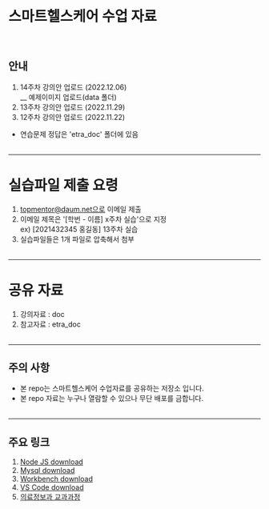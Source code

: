 # 스마트헬스케어 수업 자료 
<br>

## 안내
1. 14주차 강의안 업로드 (2022.12.06) <br>
__ 예제이미지 업로드(data 폴더) <br>
2. 13주차 강의안 업로드 (2022.11.29) <br>
3. 12주차 강의안 업로드 (2022.11.22) <br>
* 연습문제 정답은 'etra_doc' 폴더에 있음
<br><br>

-----------------------------------
# 실습파일 제출 요령

1. topmentor@daum.net으로 이메일 제출 
2. 이메일 제목은 '[학번 - 이름] x주차 실습'으로 지정 <br>
   ex) [2021432345 홍길동] 13주차 실습
3. 실습파일들은 1개 파일로 압축해서 첨부
<br><br>


-----------------------------------
# 공유 자료

1. 강의자료 : doc 
2. 참고자료 : etra_doc
<br><br>

-----------------------------------
## 주의 사항
* 본 repo는 스마트헬스케어 수업자료를 공유하는 저장소 입니다. 
* 본 repo 자료는 누구나 열람할 수 있으나 무단 배포를 금합니다.
<br><br>

-----------------------------------

## 주요 링크
1. [Node JS download](https://nodejs.org/ko/) <br>
2. [Mysql download](https://downloads.mysql.com/archives/installer/) <br>
3. [Workbench download](https://downloads.mysql.com/archives/workbench/) <br>
4. [VS Code download](https://code.visualstudio.com/download) <br>
5. [의료정보과 교과과정](https://www.shu.ac.kr/file/announcing/cur_mis_2021.pdf) <br>
<br><br>




